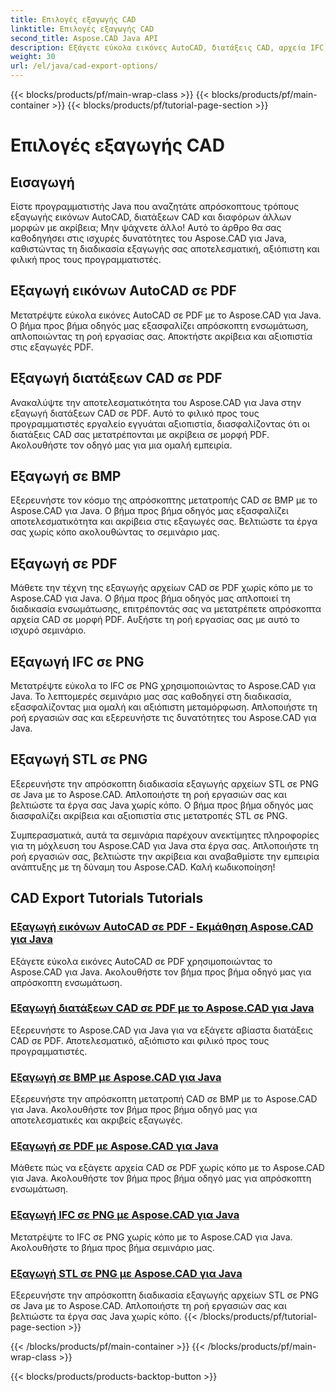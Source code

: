 ```yaml
---
title: Επιλογές εξαγωγής CAD
linktitle: Επιλογές εξαγωγής CAD
second_title: Aspose.CAD Java API
description: Εξάγετε εύκολα εικόνες AutoCAD, διατάξεις CAD, αρχεία IFC, STL σε PDF, BMP, PNG χρησιμοποιώντας το Aspose.CAD για Java. Απλοποιήστε τη ροή εργασιών σας με τα βήμα προς βήμα σεμινάρια μας.
weight: 30
url: /el/java/cad-export-options/
---
```


{{< blocks/products/pf/main-wrap-class >}}
{{< blocks/products/pf/main-container >}}
{{< blocks/products/pf/tutorial-page-section >}}

# Επιλογές εξαγωγής CAD


## Εισαγωγή

Είστε προγραμματιστής Java που αναζητάτε απρόσκοπτους τρόπους εξαγωγής εικόνων AutoCAD, διατάξεων CAD και διαφόρων άλλων μορφών με ακρίβεια; Μην ψάχνετε άλλο! Αυτό το άρθρο θα σας καθοδηγήσει στις ισχυρές δυνατότητες του Aspose.CAD για Java, καθιστώντας τη διαδικασία εξαγωγής σας αποτελεσματική, αξιόπιστη και φιλική προς τους προγραμματιστές.

## Εξαγωγή εικόνων AutoCAD σε PDF

Μετατρέψτε εύκολα εικόνες AutoCAD σε PDF με το Aspose.CAD για Java. Ο βήμα προς βήμα οδηγός μας εξασφαλίζει απρόσκοπτη ενσωμάτωση, απλοποιώντας τη ροή εργασίας σας. Αποκτήστε ακρίβεια και αξιοπιστία στις εξαγωγές PDF.

## Εξαγωγή διατάξεων CAD σε PDF

Ανακαλύψτε την αποτελεσματικότητα του Aspose.CAD για Java στην εξαγωγή διατάξεων CAD σε PDF. Αυτό το φιλικό προς τους προγραμματιστές εργαλείο εγγυάται αξιοπιστία, διασφαλίζοντας ότι οι διατάξεις CAD σας μετατρέπονται με ακρίβεια σε μορφή PDF. Ακολουθήστε τον οδηγό μας για μια ομαλή εμπειρία.

## Εξαγωγή σε BMP

Εξερευνήστε τον κόσμο της απρόσκοπτης μετατροπής CAD σε BMP με το Aspose.CAD για Java. Ο βήμα προς βήμα οδηγός μας εξασφαλίζει αποτελεσματικότητα και ακρίβεια στις εξαγωγές σας. Βελτιώστε τα έργα σας χωρίς κόπο ακολουθώντας το σεμινάριο μας.

## Εξαγωγή σε PDF

Μάθετε την τέχνη της εξαγωγής αρχείων CAD σε PDF χωρίς κόπο με το Aspose.CAD για Java. Ο βήμα προς βήμα οδηγός μας απλοποιεί τη διαδικασία ενσωμάτωσης, επιτρέποντάς σας να μετατρέπετε απρόσκοπτα αρχεία CAD σε μορφή PDF. Αυξήστε τη ροή εργασίας σας με αυτό το ισχυρό σεμινάριο.

## Εξαγωγή IFC σε PNG

Μετατρέψτε εύκολα το IFC σε PNG χρησιμοποιώντας το Aspose.CAD για Java. Το λεπτομερές σεμινάριο μας σας καθοδηγεί στη διαδικασία, εξασφαλίζοντας μια ομαλή και αξιόπιστη μεταμόρφωση. Απλοποιήστε τη ροή εργασιών σας και εξερευνήστε τις δυνατότητες του Aspose.CAD για Java.

## Εξαγωγή STL σε PNG

Εξερευνήστε την απρόσκοπτη διαδικασία εξαγωγής αρχείων STL σε PNG σε Java με το Aspose.CAD. Απλοποιήστε τη ροή εργασιών σας και βελτιώστε τα έργα σας Java χωρίς κόπο. Ο βήμα προς βήμα οδηγός μας διασφαλίζει ακρίβεια και αξιοπιστία στις μετατροπές STL σε PNG.

Συμπερασματικά, αυτά τα σεμινάρια παρέχουν ανεκτίμητες πληροφορίες για τη μόχλευση του Aspose.CAD για Java στα έργα σας. Απλοποιήστε τη ροή εργασιών σας, βελτιώστε την ακρίβεια και αναβαθμίστε την εμπειρία ανάπτυξης με τη δύναμη του Aspose.CAD. Καλή κωδικοποίηση!
## CAD Export Tutorials Tutorials
### [Εξαγωγή εικόνων AutoCAD σε PDF - Εκμάθηση Aspose.CAD για Java](./export-autocad-images-to-pdf/)
Εξάγετε εύκολα εικόνες AutoCAD σε PDF χρησιμοποιώντας το Aspose.CAD για Java. Ακολουθήστε τον βήμα προς βήμα οδηγό μας για απρόσκοπτη ενσωμάτωση.
### [Εξαγωγή διατάξεων CAD σε PDF με το Aspose.CAD για Java](./export-cad-layouts-to-pdf/)
Εξερευνήστε το Aspose.CAD για Java για να εξάγετε αβίαστα διατάξεις CAD σε PDF. Αποτελεσματικό, αξιόπιστο και φιλικό προς τους προγραμματιστές.
### [Εξαγωγή σε BMP με Aspose.CAD για Java](./export-to-bmp/)
Εξερευνήστε την απρόσκοπτη μετατροπή CAD σε BMP με το Aspose.CAD για Java. Ακολουθήστε τον βήμα προς βήμα οδηγό μας για αποτελεσματικές και ακριβείς εξαγωγές.
### [Εξαγωγή σε PDF με Aspose.CAD για Java](./export-to-pdf/)
Μάθετε πώς να εξάγετε αρχεία CAD σε PDF χωρίς κόπο με το Aspose.CAD για Java. Ακολουθήστε τον βήμα προς βήμα οδηγό μας για απρόσκοπτη ενσωμάτωση.
### [Εξαγωγή IFC σε PNG με Aspose.CAD για Java](./export-ifc-to-png/)
Μετατρέψτε το IFC σε PNG χωρίς κόπο με το Aspose.CAD για Java. Ακολουθήστε το βήμα προς βήμα σεμινάριο μας.
### [Εξαγωγή STL σε PNG με Aspose.CAD για Java](./export-stl-to-png/)
Εξερευνήστε την απρόσκοπτη διαδικασία εξαγωγής αρχείων STL σε PNG σε Java με το Aspose.CAD. Απλοποιήστε τη ροή εργασιών σας και βελτιώστε τα έργα σας Java χωρίς κόπο.
{{< /blocks/products/pf/tutorial-page-section >}}

{{< /blocks/products/pf/main-container >}}
{{< /blocks/products/pf/main-wrap-class >}}

{{< blocks/products/products-backtop-button >}}
